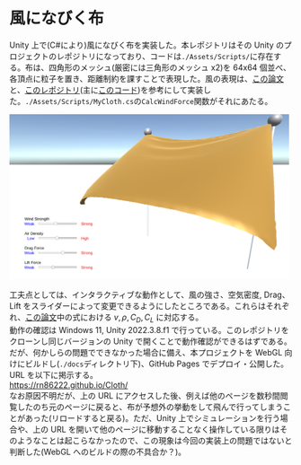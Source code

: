 # 風になびく布

Unity 上で(C#により)風になびく布を実装した。本レポジトリはその Unity のプロジェクトのレポジトリになっており、コードは`./Assets/Scripts/`に存在する。布は、四角形のメッシュ(厳密には三角形のメッシュ x2)を 64x64 個並べ、各頂点に粒子を置き、距離制約を課すことで表現した。風の表現は、[この論文](https://dl.acm.org/doi/10.1145/2614106.2614120)と、[このレポジトリ](https://github.com/yuki-koyama/elasty)(主に[このコード](https://github.com/yuki-koyama/elasty/blob/b959790659968d3793f78c882bb39619c81886ce/src/cloth-sim-object.cpp))を参考にして実装した。`./Assets/Scripts/MyCloth.cs`の`CalcWindForce`関数がそれにあたる。

<img width="500" src="./image.png">

工夫点としては、インタラクティブな動作として、風の強さ、空気密度, Drag、Lift をスライダーによって変更できるようにしたところである。これらはそれぞれ、[この論文](https://dl.acm.org/doi/10.1145/2614106.2614120)中の式における $v, \rho, C_D, C_L$ に対応する。  
動作の確認は Windows 11, Unity 2022.3.8.f1 で行っている。このレポジトリをクローンし同じバージョンの Unity で開くことで動作確認ができるはずである。だが、何かしらの問題でできなかった場合に備え、本プロジェクトを WebGL 向けにビルドし(`./docs`ディレクトリ下)、GitHub Pages でデプロイ・公開した。URL を以下に掲示する。  
https://rn86222.github.io/Cloth/  
なお原因不明だが、上の URL にアクセスした後、例えば他のページを数秒間閲覧したのち元のページに戻ると、布が予想外の挙動をして飛んで行ってしまうことがあった(リロードすると戻る)。ただ、Unity 上でシミュレーションを行う場合や、上の URL を開いて他のページに移動することなく操作している限りはそのようなことは起こらなかったので、この現象は今回の実装上の問題ではないと判断した(WebGL へのビルドの際の不具合か？)。
